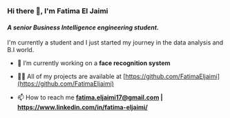 ### Hi there 👋, I'm Fatima El Jaimi
#### *A senior Business Intelligence engineering student.*

I'm currently a student and I just started my journey in the data analysis and B.I world. 


- 🌱 I’m currently working on a **face recognition system**

- 👨‍💻 All of my projects are available at [https://github.com/FatimaEljaimi](https://github.com/FatimaEljaimi)

- 📫 How to reach me **fatima.eljaimi17@gmail.com | https://www.linkedin.com/in/fatima-eljaimi/**




